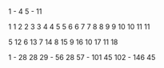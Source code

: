 1 - 4
5 - 11

1 1
2 2
3 3
4 4
5 5
6 6
7 7
8 8
9 9
10 10
11 11

5 12
6 13
7 14
8 15
9 16
10 17
11 18

1 - 28 28
29 - 56 28
57 - 101 45
102 - 146 45
